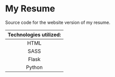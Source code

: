 # My Resume
Source code for the website version of my resume. 

| Technologies utilized: |
| :---: |
| HTML |
| SASS |
| Flask |
| Python |
